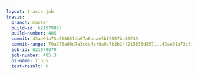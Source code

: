 ```yaml
---
layout: travis-job
travis:
  branch: master
  build-id: 621979867
  build-number: 405
  commit: 43ae01a73c514651db67a6aaae3bf9557ba46239
  commit-range: 70a275a90d7e3ccc4afda0c7b8b24f215833d857...43ae01a73c514651db67a6aaae3bf9557ba46239
  job-id: 621979870
  job-number: 405.3
  os-name: linux
  test-result: 0
---
```

